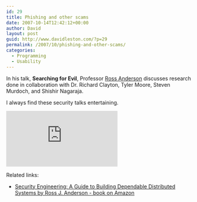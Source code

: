 ```yaml
---
id: 29
title: Phishing and other scams
date: 2007-10-14T12:42:12+00:00
author: David
layout: post
guid: http://www.davidleston.com/?p=29
permalink: /2007/10/phishing-and-other-scams/
categories:
  - Programming
  - Usability
---
```

In his talk, **Searching for Evil**, Professor [Ross Anderson](http://en.wikipedia.org/wiki/Ross_Anderson "biography on Wikipedia") discusses research done in collaboration with Dr. Richard Clayton, Tyler Moore, Steven Murdoch, and Shishir Nagaraja.

I always find these security talks entertaining.

<iframe src="https://www.youtube.com/embed/7WlHhZUayUw" frameborder="0" allowfullscreen></iframe>

Related links:

  * [Security Engineering: A Guide to Building Dependable Distributed Systems by Ross J. Anderson - book on Amazon](http://www.amazon.com/gp/product/0471389226?ie=UTF8&tag=davidleston-20&linkCode=as2&camp=1789&creative=9325&creativeASIN=0471389226 "Statistically improbable phrases found in this book: birthday theorem, emission security, statistical security, jamming margin, iris codes, copyright marking, compromising emanations")